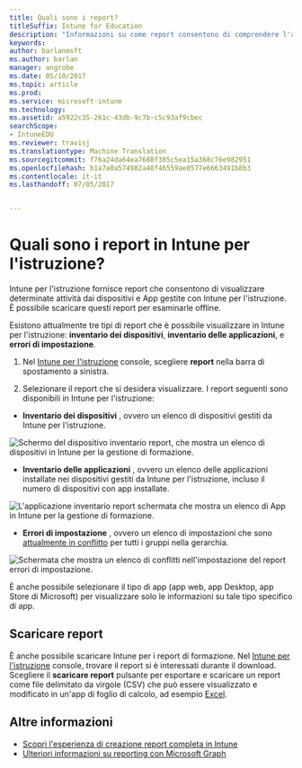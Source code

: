 ```yaml
---
title: Quali sono i report?
titleSuffix: Intune for Education
description: "Informazioni su come report consentono di comprendere l'attività in Intune per l'istruzione."
keywords: 
author: barlanmsft
ms.author: barlan
manager: angrobe
ms.date: 05/10/2017
ms.topic: article
ms.prod: 
ms.service: microsoft-intune
ms.technology: 
ms.assetid: a5922c35-261c-43db-9c7b-c5c93af9cbec
searchScope:
- IntuneEDU
ms.reviewer: travisj
ms.translationtype: Machine Translation
ms.sourcegitcommit: f76a24da64ea7688f385c5ea15a368c76e982951
ms.openlocfilehash: b1a7a0a574982a48f46559ae0577e6663491b8b3
ms.contentlocale: it-it
ms.lasthandoff: 07/05/2017


---
```


# <a name="what-are-reports-in-intune-for-education"></a>Quali sono i report in Intune per l'istruzione?

Intune per l'istruzione fornisce report che consentono di visualizzare determinate attività dai dispositivi e App gestite con Intune per l'istruzione. È possibile scaricare questi report per esaminarle offline.

Esistono attualmente tre tipi di report che è possibile visualizzare in Intune per l'istruzione: __inventario dei dispositivi__, __inventario delle applicazioni__, e __errori di impostazione__.

1. Nel [Intune per l'istruzione](https://intuneeducation.portal.azure.com) console, scegliere **report** nella barra di spostamento a sinistra.

2. Selezionare il report che si desidera visualizzare. I report seguenti sono disponibili in Intune per l'istruzione:

  * **Inventario dei dispositivi** , ovvero un elenco di dispositivi gestiti da Intune per l'istruzione.

  ![Schermo del dispositivo inventario report, che mostra un elenco di dispositivi in Intune per la gestione di formazione.](./media/reports-001-device-inventory.png)

  * **Inventario delle applicazioni** , ovvero un elenco delle applicazioni installate nei dispositivi gestiti da Intune per l'istruzione, incluso il numero di dispositivi con app installate.

  ![L'applicazione inventario report schermata che mostra un elenco di App in Intune per la gestione di formazione.](./media/reports-002-app-inventory.png)

  * **Errori di impostazione** , ovvero un elenco di impostazioni che sono [attualmente in conflitto](settings-inheritance.md) per tutti i gruppi nella gerarchia.

  ![Schermata che mostra un elenco di conflitti nell'impostazione del report errori di impostazione.](./media/reports-003-settings-error.png)

  È anche possibile selezionare il tipo di app (app web, app Desktop, app Store di Microsoft) per visualizzare solo le informazioni su tale tipo specifico di app.

## <a name="download-reports"></a>Scaricare report

È anche possibile scaricare Intune per i report di formazione. Nel [Intune per l'istruzione](https://intuneeducation.portal.azure.com) console, trovare il report si è interessati durante il download. Scegliere il **scaricare report** pulsante per esportare e scaricare un report come file delimitato da virgole (CSV) che può essere visualizzato e modificato in un'app di foglio di calcolo, ad esempio [Excel](https://support.office.com/article/Import-or-export-text-txt-or-csv-files-5250ac4c-663c-47ce-937b-339e391393ba).

## <a name="find-out-more"></a>Altre informazioni

- [Scopri l'esperienza di creazione report completa in Intune](https://docs.microsoft.com/intune/deploy-use/understand-microsoft-intune-operations-by-using-reports)
- [Ulteriori informazioni su reporting con Microsoft Graph](https://developer.microsoft.com/graph/docs/overview/overview)

